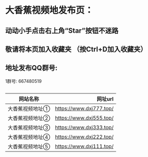 
 
 
# 大香蕉视频地发布页：

## 动动小手点击右上角“Star”按钮不迷路
## 敬请将本页加入收藏夹 （按Ctrl+D加入收藏夹）
## 地址发布QQ群号: 
1群号: 667480519     
##  
网站名称|网址url
---|---:
大香蕉视频地址①|https://www.dxj777.top/|
大香蕉视频地址②|https://www.dxj555.top/|
大香蕉视频地址③|https://www.dxj333.top/|
大香蕉视频地址④|https://www.dxj222.top/|
大香蕉视频地址⑤|https://www.dxj111.top/|





